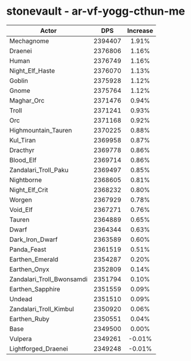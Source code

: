 # stonevault - ar-vf-yogg-cthun-me
| Actor | DPS | Increase |
|---|:---:|:---:|
|Mechagnome|2394407|1.91%|
|Draenei|2376806|1.16%|
|Human|2376749|1.16%|
|Night_Elf_Haste|2376070|1.13%|
|Goblin|2375928|1.12%|
|Gnome|2375764|1.12%|
|Maghar_Orc|2371476|0.94%|
|Troll|2371241|0.93%|
|Orc|2371168|0.92%|
|Highmountain_Tauren|2370225|0.88%|
|Kul_Tiran|2369958|0.87%|
|Dracthyr|2369778|0.86%|
|Blood_Elf|2369714|0.86%|
|Zandalari_Troll_Paku|2369497|0.85%|
|Nightborne|2368605|0.81%|
|Night_Elf_Crit|2368232|0.80%|
|Worgen|2367929|0.78%|
|Void_Elf|2367271|0.76%|
|Tauren|2364889|0.65%|
|Dwarf|2364344|0.63%|
|Dark_Iron_Dwarf|2363589|0.60%|
|Panda_Feast|2361519|0.51%|
|Earthen_Emerald|2354287|0.20%|
|Earthen_Onyx|2352809|0.14%|
|Zandalari_Troll_Bwonsamdi|2351794|0.10%|
|Earthen_Sapphire|2351559|0.09%|
|Undead|2351510|0.09%|
|Zandalari_Troll_Kimbul|2350920|0.06%|
|Earthen_Ruby|2350551|0.04%|
|Base|2349500|0.00%|
|Vulpera|2349261|-0.01%|
|Lightforged_Draenei|2349248|-0.01%|
